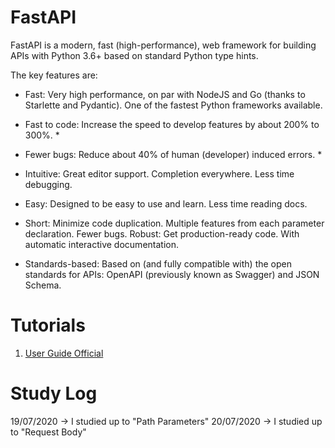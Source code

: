 # FastAPI

FastAPI is a modern, fast (high-performance), web framework for building APIs with Python 3.6+ based on standard Python type hints.

The key features are:

* Fast: Very high performance, on par with NodeJS and Go (thanks to Starlette and Pydantic). One of the fastest Python frameworks available.

* Fast to code: Increase the speed to develop features by about 200% to 300%. *

* Fewer bugs: Reduce about 40% of human (developer) induced errors. *

* Intuitive: Great editor support. Completion everywhere. Less time debugging.

* Easy: Designed to be easy to use and learn. Less time reading docs.

* Short: Minimize code duplication. Multiple features from each parameter declaration. Fewer bugs.
Robust: Get production-ready code. With automatic interactive documentation.

* Standards-based: Based on (and fully compatible with) the open standards for APIs: OpenAPI (previously known as Swagger) and JSON Schema.

# Tutorials

1. [User Guide Official](https://fastapi.tiangolo.com/tutorial/)


# Study Log

19/07/2020 -> I studied up to "Path Parameters"
20/07/2020 -> I studied up to "Request Body"